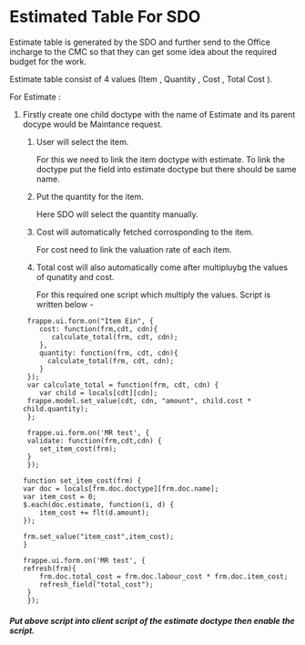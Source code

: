 # Estimated Table For SDO

Estimate table is generated by the SDO and further send to the Office incharge to the CMC so that they can get some idea about the required budget for the work.

Estimate table consist of 4 values (Item , Quantity , Cost , Total Cost ).

For Estimate :
 1. Firstly create one child doctype with the name of Estimate and its parent docype would be Maintance request.

      1. User will select the item.
   
         For this we need to link the item doctype with estimate. To link the doctype put the field into estimate doctype but there should be same name. 
   
      2. Put the quantity for the item.
   
         Here SDO will select the quantity manually.
      
      3. Cost will automatically fetched corrosponding to the item.
   
         For cost need to link the valuation rate of each item.
   
     4. Total cost will also automatically come after multipluybg the values of qunatity and cost.
   
         For this required one script which multiply the values. Script is written below -
         
    ``` 
     frappe.ui.form.on("Item Ein", {
	    cost: function(frm,cdt, cdn){
		   calculate_total(frm, cdt, cdn);
	    },
	    quantity: function(frm, cdt, cdn){
		  calculate_total(frm, cdt, cdn);
	    }
     });
     var calculate_total = function(frm, cdt, cdn) {
	    var child = locals[cdt][cdn];
     frappe.model.set_value(cdt, cdn, "amount", child.cost * child.quantity);
     };
     
     frappe.ui.form.on('MR test', {
     validate: function(frm,cdt,cdn) {
        set_item_cost(frm);
     }
     });

    function set_item_cost(frm) {
    var doc = locals[frm.doc.doctype][frm.doc.name];
    var item_cost = 0;
    $.each(doc.estimate, function(i, d) {
        item_cost += flt(d.amount);
    });

    frm.set_value("item_cost",item_cost);
    }

    frappe.ui.form.on('MR test', {
    refresh(frm){
        frm.doc.total_cost = frm.doc.labour_cost * frm.doc.item_cost;
        refresh_field("total_cost");
     }
     });
      ```
      
  ##### Put above script into client script of the estimate doctype then enable the script.
   
